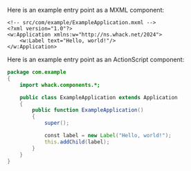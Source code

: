 Here is an example entry point as a MXML component:

```mxml
<!-- src/com/example/ExampleApplication.mxml -->
<?xml version="1.0"?>
<w:Application xmlns:w="http://ns.whack.net/2024">
    <w:Label text="Hello, world!"/>
</w:Application>
```

Here is an example entry point as an ActionScript component:

```actionscript
package com.example
{
    import whack.components.*;

    public class ExampleApplication extends Application
    {
        public function ExampleApplication()
        {
            super();

            const label = new Label("Hello, world!");
            this.addChild(label);
        }
    }
}
```
